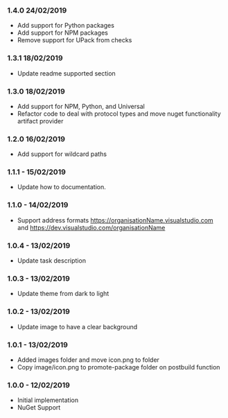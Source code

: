### 1.4.0 24/02/2019 
* Add support for Python packages
* Add support for NPM packages
* Remove support for UPack from checks

### 1.3.1 18/02/2019
* Update readme supported section  

### 1.3.0 18/02/2019
* Add support for NPM, Python, and Universal  
* Refactor code to deal with protocol types and move nuget functionality artifact provider  

### 1.2.0 16/02/2019
* Add support for wildcard paths

### 1.1.1 - 15/02/2019
* Update how to documentation.

### 1.1.0 - 14/02/2019
* Support address formats https://organisationName.visualstudio.com and https://dev.visualstudio.com/organisationName

### 1.0.4 - 13/02/2019 
* Update task description 

### 1.0.3 - 13/02/2019 
* Update theme from dark to light  

### 1.0.2 - 13/02/2019 
* Update image to have a clear background  

### 1.0.1 - 13/02/2019  
* Added images folder and move icon.png to folder  
* Copy image/icon.png to promote-package folder on postbuild function  

### 1.0.0 - 12/02/2019  
* Initial implementation  
* NuGet Support  

